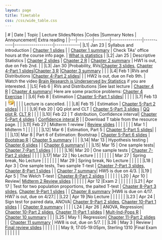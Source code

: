 ```yaml
---
layout: page
title: Timetable
css: /css/wide_table.css
---
```



| # | Date | Topic    | Lecture Slides/Notes         |Codes      |Summary Notes  | Announcement| Extra reading |
|---|--------|--------|----------------|-----------|--------------------|-------------|
|L1| Jan 23 | Syllabus and introduction  | [Chapter 1 slides](https://github.com/dzwang91/stat371/raw/gh-pages/lectures/chapter1.pdf) |      | [Chapter 1 summary](https://github.com/dzwang91/stat371/raw/gh-pages/notessummary/Chapter1-notes.pdf) | Check TAs' office hours at the course info page.   |  [What is statistics](https://github.com/dzwang91/stat371/raw/gh-pages/extrareading/what-is-statistics.pdf)     |
|L2| Jan 25 | Descriptive Statistics  | [Chapter 2 slides](https://github.com/dzwang91/stat371/raw/gh-pages/lectures/chapter2.pdf) | [Chapter 2 R](https://github.com/dzwang91/stat371/raw/gh-pages/R/chapter2R.txt)  |  [Chapter 2 summary](https://github.com/dzwang91/stat371/raw/gh-pages/notessummary/Chapter2-notes.pdf) |   HW1 is out, due on Feb 2nd.   |     |
|L3| Jan 30 |Probability, RVs|[Chapter 3 slides](https://github.com/dzwang91/stat371/raw/gh-pages/lectures/chapter3.pdf), [Chapter 4-Part 1 slides](https://github.com/dzwang91/stat371/raw/gh-pages/lectures/chapter4-1.pdf)|[Chapter 3 R](https://github.com/dzwang91/stat371/raw/gh-pages/R/chapter3R.txt)  |[Chapter 3 summary](https://github.com/dzwang91/stat371/raw/gh-pages/notessummary/Chapter3-notes.pdf)  | |      |
|L4| Feb 1 |RVs and Distributions  |[Chapter 4-Part 2 slides](https://github.com/dzwang91/stat371/raw/gh-pages/lectures/chapter4-2.pdf)|    |    | HW2 is out, due on Feb 9th.     | Watch the video [Brain Research is Underserved by Statistics](https://www.cmu.edu/dietrich/news/news-stories/2017/november/brain-research-underserved-by-statistics.html) if you are interested.   |
|L5| Feb 6 | RVs and Distributions |See last lecture | [Chapter 4 R](https://github.com/dzwang91/stat371/raw/gh-pages/R/chapter4R.txt) | [Chapter 4 summary](https://github.com/dzwang91/stat371/raw/gh-pages/notessummary/Chapter4-notes.pdf)| Here are some practice problems: [Chapter 4 Exercise](https://github.com/dzwang91/stat371/raw/gh-pages/Practice/Chapter4-Practice-Problems.pdf)   |      |
|L6| Feb 8 | Estimation | [Chapter 5-Part 1 slides](https://github.com/dzwang91/stat371/raw/gh-pages/lectures/chapter5-1.pdf)|    |    |      |      |
|L7| Feb 13 | <img src="https://github.com/dzwang91/stat371/raw/gh-pages/lectures/runnynose.jpg" style="width: 20px;"/>|   |    |    |  Lecture is cancelled.   |      |
|L8| Feb 15 | Estimation | [Chapter 5-Part 2 slides](https://github.com/dzwang91/stat371/raw/gh-pages/lectures/chapter5-2.pdf)|     |    |     |      |
|L9| Feb 20 | QQ plot and CLT | [Chapter 5-Part 3 slides](https://github.com/dzwang91/stat371/raw/gh-pages/lectures/chapter5-3.pdf) | [QQ plot R](https://github.com/dzwang91/stat371/raw/gh-pages/R/QQplot.R), [CLT R](https://github.com/dzwang91/stat371/raw/gh-pages/R/CLT.R) |    |  |      |
|L10| Feb 22 | T distribution, Confidence interval| [Chapter 5-Part 4 slides](https://github.com/dzwang91/stat371/raw/gh-pages/lectures/chapter5-4.pdf) | [Confidence interal R](https://github.com/dzwang91/stat371/raw/gh-pages/R/CI.R)   |    | Download T table from the resource page.      |      |
|L11| Feb 27 | Midterm 1 review |  [Review slides](https://github.com/dzwang91/stat371/raw/gh-pages/lectures/Midterm1review.pdf)  |     |    |        |      |
|  | Mar 1 | Midterm 1 |    |   |    |      |      |
|L12| Mar 6 | Estimation, Part 5 | [Chapter 5-Part 5 slides](https://github.com/dzwang91/stat371/raw/gh-pages/lectures/chapter5-5.pdf)|  |     |      |
|L13| Mar 8 | Part 6 of Estimation: Bootstrap  | [Chapter 5-Part 6 slides](https://github.com/dzwang91/stat371/raw/gh-pages/lectures/chapter5-6.pdf) | [Bootstrap R](https://github.com/dzwang91/stat371/raw/gh-pages/R/Bootstrap.R) | [Chapter 5 summary](https://github.com/dzwang91/stat371/raw/gh-pages/notessummary/Chapter5-notes.pdf) |      |      |
|L14| Mar 13 | Hypothesis testing | [Chapter 6 slides](https://github.com/dzwang91/stat371/raw/gh-pages/lectures/chapter6.pdf)  |   |  [Chapter 6 summary](https://github.com/dzwang91/stat371/raw/gh-pages/notessummary/Chapter6-notes.pdf)|      |      |
|L15| Mar 15 | One sample tests| [Chapter 7-Part 1 slides](https://github.com/dzwang91/stat371/raw/gh-pages/lectures/chapter7-1.pdf) |   |   |      |      |
|L16| Mar 20 | One sample tests | [Chapter 7-Part 2 slides](https://github.com/dzwang91/stat371/raw/gh-pages/lectures/chapter7-2.pdf)|    |      |      |      |
|L17| Mar 22 | No Lecture |   |       |      |      |      |
|    | Mar 27 | Spring break, No Lecture  |       |      |      |      |
|    | Mar 29 | Spring break, No Lecture |       |      |      |      |
|L18 | Apr 3 | One sample tests, Two sample T-test | [Chapter 7-Part 3 slides](https://github.com/dzwang91/stat371/raw/gh-pages/lectures/chapter7-3.pdf), [Chapter 8-Part 1 slides](https://github.com/dzwang91/stat371/raw/gh-pages/lectures/chapter8-1.pdf)    |      | [Chapter 7 summary](https://github.com/dzwang91/stat371/raw/gh-pages/notessummary/Chapter7-notes.pdf)| HW5 is due on 4/3.     |
|L19 | Apr 5 | The Welch T-test  |  [Chapter 8-Part 2 slides](https://github.com/dzwang91/stat371/raw/gh-pages/lectures/chapter8-2.pdf)    |     | |   |  |
| L20  | Apr 10 | Review| [Midterm 2 Review slides](https://github.com/dzwang91/stat371/raw/gh-pages/lectures/Midterm2review.pdf)     |      |      |      |
|  | Apr 12 |Exam 2 |      |     |   |  |  |
|L21 | Apr 17 | Test for two population proportions, the paited T-test |  [Chapter 8-Part 3 slides](https://github.com/dzwang91/stat371/raw/gh-pages/lectures/chapter8-3.pdf), [Chapter 9-Part 1 slides](https://github.com/dzwang91/stat371/raw/gh-pages/lectures/chapter9-1.pdf)     |     | [Chapter 8 summary](https://github.com/dzwang91/stat371/raw/gh-pages/notessummary/Chapter8-notes.pdf)  |HW6 is due on 4/17. HW7 is out, due on 4/27.|  |
|L22 | Apr 19 |No Lecture  |  |   |    |  |  |
|L23 | Apr 24 | Sign test for paired data, ANOVA| [Chapter 9-Part 2 slides](https://github.com/dzwang91/stat371/raw/gh-pages/lectures/chapter9-2.pdf), [Chapter 10-Part 1 slides](https://github.com/dzwang91/stat371/raw/gh-pages/lectures/chapter10-1.pdf)    |     | [Chapter 9 summary](https://github.com/dzwang91/stat371/raw/gh-pages/notessummary/Chapter9-notes.pdf)  |  |      |
| L24 | Apr 26 | ANOVA, Regression| [Chapter 10-Part 2 slides](https://github.com/dzwang91/stat371/raw/gh-pages/lectures/chapter10-2.pdf), [Chapter 11-Part 1 slides](https://github.com/dzwang91/stat371/raw/gh-pages/lectures/chapter11-1.pdf)        |  [Mult-Ind-Pops R](https://github.com/dzwang91/stat371/raw/gh-pages/R/Mult-Ind-Pops.txt)  |  [Chapter 10 summary](https://github.com/dzwang91/stat371/raw/gh-pages/notessummary/Chapter10-notes.pdf) |  |  |
|L25 | May 1 | Regression| [Chapter 11-Part 2 slides](https://github.com/dzwang91/stat371/raw/gh-pages/lectures/chapter11-2.pdf)        |     | [Chapter 11 summary](https://github.com/dzwang91/stat371/raw/gh-pages/notessummary/Chapter11-notes.pdf)  | HW8 is out, due on 5/7. |  |
|L26 | May 3 | Review  | [Final review slides](https://github.com/dzwang91/stat371/raw/gh-pages/lectures/finalreview.pdf)       |     |    |  |  |
| | May 9, 17:05-19:05pm, Sterling 1310 |Final Exam |         |     |    |  |  |



















